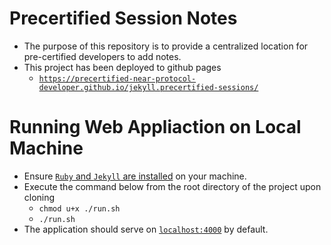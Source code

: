 # Precertified Session Notes
* The purpose of this repository is to provide a centralized location for pre-certified developers to add notes.
* This project has been deployed to github pages
  * [`https://precertified-near-protocol-developer.github.io/jekyll.precertified-sessions/`](https://precertified-near-protocol-developer.github.io/jekyll.precertified-sessions/)


# Running Web Appliaction on Local Machine
* Ensure [`Ruby` and `Jekyll` are installed](https://curriculeon.github.io/Curriculeon/lectures/jekyll/installation/content.html) on your machine.
* Execute the command below from the root directory of the project upon cloning
    * `chmod u+x ./run.sh`
    * `./run.sh`
* The application should serve on [`localhost:4000`](http://localhost:4000/) by default.
